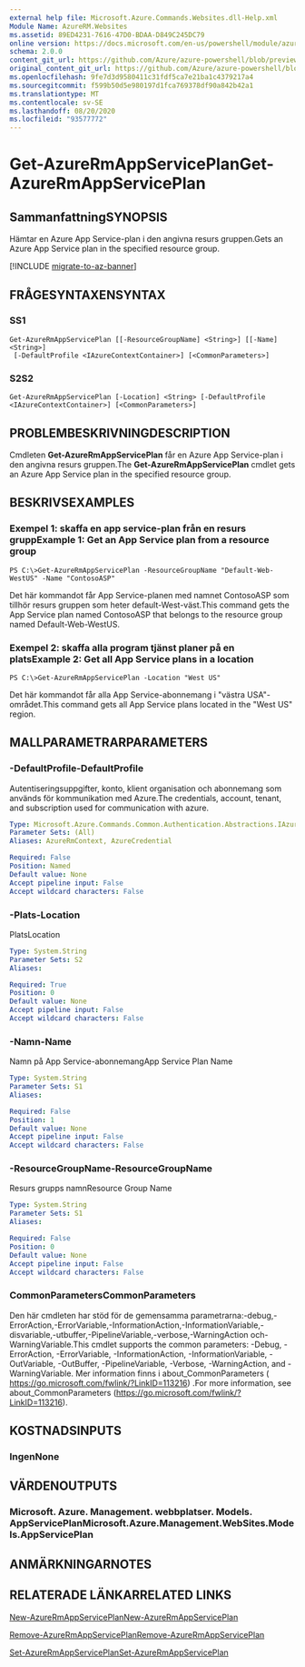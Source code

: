 ```yaml
---
external help file: Microsoft.Azure.Commands.Websites.dll-Help.xml
Module Name: AzureRM.Websites
ms.assetid: 89ED4231-7616-47D0-BDAA-D849C245DC79
online version: https://docs.microsoft.com/en-us/powershell/module/azurerm.websites/get-azurermappserviceplan
schema: 2.0.0
content_git_url: https://github.com/Azure/azure-powershell/blob/preview/src/ResourceManager/Websites/Commands.Websites/help/Get-AzureRmAppServicePlan.md
original_content_git_url: https://github.com/Azure/azure-powershell/blob/preview/src/ResourceManager/Websites/Commands.Websites/help/Get-AzureRmAppServicePlan.md
ms.openlocfilehash: 9fe7d3d9580411c31fdf5ca7e21ba1c4379217a4
ms.sourcegitcommit: f599b50d5e980197d1fca769378df90a842b42a1
ms.translationtype: MT
ms.contentlocale: sv-SE
ms.lasthandoff: 08/20/2020
ms.locfileid: "93577772"
---
```

# <span data-ttu-id="9e0d0-101">Get-AzureRmAppServicePlan</span><span class="sxs-lookup"><span data-stu-id="9e0d0-101">Get-AzureRmAppServicePlan</span></span>

## <span data-ttu-id="9e0d0-102">Sammanfattning</span><span class="sxs-lookup"><span data-stu-id="9e0d0-102">SYNOPSIS</span></span>
<span data-ttu-id="9e0d0-103">Hämtar en Azure App Service-plan i den angivna resurs gruppen.</span><span class="sxs-lookup"><span data-stu-id="9e0d0-103">Gets an Azure App Service plan in the specified resource group.</span></span>

[!INCLUDE [migrate-to-az-banner](../../includes/migrate-to-az-banner.md)]

## <span data-ttu-id="9e0d0-104">FRÅGESYNTAXEN</span><span class="sxs-lookup"><span data-stu-id="9e0d0-104">SYNTAX</span></span>

### <span data-ttu-id="9e0d0-105">S</span><span class="sxs-lookup"><span data-stu-id="9e0d0-105">S1</span></span>
```
Get-AzureRmAppServicePlan [[-ResourceGroupName] <String>] [[-Name] <String>]
 [-DefaultProfile <IAzureContextContainer>] [<CommonParameters>]
```

### <span data-ttu-id="9e0d0-106">S2</span><span class="sxs-lookup"><span data-stu-id="9e0d0-106">S2</span></span>
```
Get-AzureRmAppServicePlan [-Location] <String> [-DefaultProfile <IAzureContextContainer>] [<CommonParameters>]
```

## <span data-ttu-id="9e0d0-107">PROBLEMBESKRIVNING</span><span class="sxs-lookup"><span data-stu-id="9e0d0-107">DESCRIPTION</span></span>
<span data-ttu-id="9e0d0-108">Cmdleten **Get-AzureRmAppServicePlan** får en Azure App Service-plan i den angivna resurs gruppen.</span><span class="sxs-lookup"><span data-stu-id="9e0d0-108">The **Get-AzureRmAppServicePlan** cmdlet gets an Azure App Service plan in the specified resource group.</span></span>

## <span data-ttu-id="9e0d0-109">BESKRIVS</span><span class="sxs-lookup"><span data-stu-id="9e0d0-109">EXAMPLES</span></span>

### <span data-ttu-id="9e0d0-110">Exempel 1: skaffa en app service-plan från en resurs grupp</span><span class="sxs-lookup"><span data-stu-id="9e0d0-110">Example 1: Get an App Service plan from a resource group</span></span>
```
PS C:\>Get-AzureRmAppServicePlan -ResourceGroupName "Default-Web-WestUS" -Name "ContosoASP"
```

<span data-ttu-id="9e0d0-111">Det här kommandot får App Service-planen med namnet ContosoASP som tillhör resurs gruppen som heter default-West-väst.</span><span class="sxs-lookup"><span data-stu-id="9e0d0-111">This command gets the App Service plan named ContosoASP that belongs to the resource group named Default-Web-WestUS.</span></span>

### <span data-ttu-id="9e0d0-112">Exempel 2: skaffa alla program tjänst planer på en plats</span><span class="sxs-lookup"><span data-stu-id="9e0d0-112">Example 2: Get all App Service plans in a location</span></span>
```
PS C:\>Get-AzureRmAppServicePlan -Location "West US"
```

<span data-ttu-id="9e0d0-113">Det här kommandot får alla App Service-abonnemang i "västra USA"-området.</span><span class="sxs-lookup"><span data-stu-id="9e0d0-113">This command gets all App Service plans located in the "West US" region.</span></span>

## <span data-ttu-id="9e0d0-114">MALLPARAMETRAR</span><span class="sxs-lookup"><span data-stu-id="9e0d0-114">PARAMETERS</span></span>

### <span data-ttu-id="9e0d0-115">-DefaultProfile</span><span class="sxs-lookup"><span data-stu-id="9e0d0-115">-DefaultProfile</span></span>
<span data-ttu-id="9e0d0-116">Autentiseringsuppgifter, konto, klient organisation och abonnemang som används för kommunikation med Azure.</span><span class="sxs-lookup"><span data-stu-id="9e0d0-116">The credentials, account, tenant, and subscription used for communication with azure.</span></span>

```yaml
Type: Microsoft.Azure.Commands.Common.Authentication.Abstractions.IAzureContextContainer
Parameter Sets: (All)
Aliases: AzureRmContext, AzureCredential

Required: False
Position: Named
Default value: None
Accept pipeline input: False
Accept wildcard characters: False
```

### <span data-ttu-id="9e0d0-117">-Plats</span><span class="sxs-lookup"><span data-stu-id="9e0d0-117">-Location</span></span>
<span data-ttu-id="9e0d0-118">Plats</span><span class="sxs-lookup"><span data-stu-id="9e0d0-118">Location</span></span> 

```yaml
Type: System.String
Parameter Sets: S2
Aliases:

Required: True
Position: 0
Default value: None
Accept pipeline input: False
Accept wildcard characters: False
```

### <span data-ttu-id="9e0d0-119">-Namn</span><span class="sxs-lookup"><span data-stu-id="9e0d0-119">-Name</span></span>
<span data-ttu-id="9e0d0-120">Namn på App Service-abonnemang</span><span class="sxs-lookup"><span data-stu-id="9e0d0-120">App Service Plan Name</span></span>

```yaml
Type: System.String
Parameter Sets: S1
Aliases:

Required: False
Position: 1
Default value: None
Accept pipeline input: False
Accept wildcard characters: False
```

### <span data-ttu-id="9e0d0-121">-ResourceGroupName</span><span class="sxs-lookup"><span data-stu-id="9e0d0-121">-ResourceGroupName</span></span>
<span data-ttu-id="9e0d0-122">Resurs grupps namn</span><span class="sxs-lookup"><span data-stu-id="9e0d0-122">Resource Group Name</span></span>

```yaml
Type: System.String
Parameter Sets: S1
Aliases:

Required: False
Position: 0
Default value: None
Accept pipeline input: False
Accept wildcard characters: False
```

### <span data-ttu-id="9e0d0-123">CommonParameters</span><span class="sxs-lookup"><span data-stu-id="9e0d0-123">CommonParameters</span></span>
<span data-ttu-id="9e0d0-124">Den här cmdleten har stöd för de gemensamma parametrarna:-debug,-ErrorAction,-ErrorVariable,-InformationAction,-InformationVariable,-disvariable,-utbuffer,-PipelineVariable,-verbose,-WarningAction och-WarningVariable.</span><span class="sxs-lookup"><span data-stu-id="9e0d0-124">This cmdlet supports the common parameters: -Debug, -ErrorAction, -ErrorVariable, -InformationAction, -InformationVariable, -OutVariable, -OutBuffer, -PipelineVariable, -Verbose, -WarningAction, and -WarningVariable.</span></span> <span data-ttu-id="9e0d0-125">Mer information finns i about_CommonParameters ( https://go.microsoft.com/fwlink/?LinkID=113216) .</span><span class="sxs-lookup"><span data-stu-id="9e0d0-125">For more information, see about_CommonParameters (https://go.microsoft.com/fwlink/?LinkID=113216).</span></span>

## <span data-ttu-id="9e0d0-126">KOSTNADS</span><span class="sxs-lookup"><span data-stu-id="9e0d0-126">INPUTS</span></span>

### <span data-ttu-id="9e0d0-127">Ingen</span><span class="sxs-lookup"><span data-stu-id="9e0d0-127">None</span></span>

## <span data-ttu-id="9e0d0-128">VÄRDEN</span><span class="sxs-lookup"><span data-stu-id="9e0d0-128">OUTPUTS</span></span>

### <span data-ttu-id="9e0d0-129">Microsoft. Azure. Management. webbplatser. Models. AppServicePlan</span><span class="sxs-lookup"><span data-stu-id="9e0d0-129">Microsoft.Azure.Management.WebSites.Models.AppServicePlan</span></span>

## <span data-ttu-id="9e0d0-130">ANMÄRKNINGAR</span><span class="sxs-lookup"><span data-stu-id="9e0d0-130">NOTES</span></span>

## <span data-ttu-id="9e0d0-131">RELATERADE LÄNKAR</span><span class="sxs-lookup"><span data-stu-id="9e0d0-131">RELATED LINKS</span></span>

[<span data-ttu-id="9e0d0-132">New-AzureRmAppServicePlan</span><span class="sxs-lookup"><span data-stu-id="9e0d0-132">New-AzureRmAppServicePlan</span></span>](./New-AzureRmAppServicePlan.md)

[<span data-ttu-id="9e0d0-133">Remove-AzureRmAppServicePlan</span><span class="sxs-lookup"><span data-stu-id="9e0d0-133">Remove-AzureRmAppServicePlan</span></span>](./Remove-AzureRmAppServicePlan.md)

[<span data-ttu-id="9e0d0-134">Set-AzureRmAppServicePlan</span><span class="sxs-lookup"><span data-stu-id="9e0d0-134">Set-AzureRmAppServicePlan</span></span>](./Set-AzureRmAppServicePlan.md)


